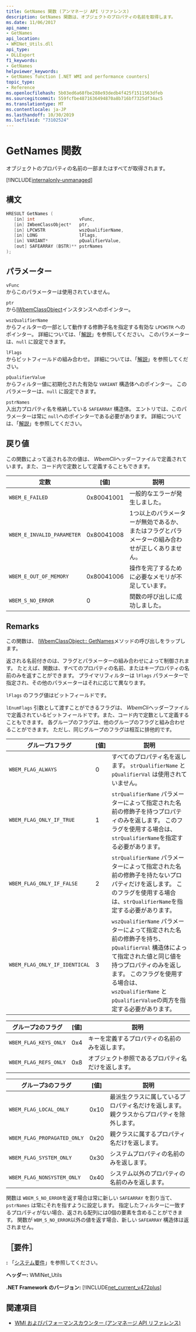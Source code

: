 ```yaml
---
title: GetNames 関数 (アンマネージ API リファレンス)
description: GetNames 関数は、オブジェクトのプロパティの名前を取得します。
ms.date: 11/06/2017
api_name:
- GetNames
api_location:
- WMINet_Utils.dll
api_type:
- DLLExport
f1_keywords:
- GetNames
helpviewer_keywords:
- GetNames function [.NET WMI and performance counters]
topic_type:
- Reference
ms.openlocfilehash: 5b03ed6a68fbe288e93dedb4f425f1511563dfeb
ms.sourcegitcommit: 559fcfbe4871636494870a8b716bf7325df34ac5
ms.translationtype: MT
ms.contentlocale: ja-JP
ms.lasthandoff: 10/30/2019
ms.locfileid: "73102524"
---
```

# <a name="getnames-function"></a>GetNames 関数
オブジェクトのプロパティの名前の一部またはすべてが取得されます。 

[!INCLUDE[internalonly-unmanaged](../../../../includes/internalonly-unmanaged.md)]
    
## <a name="syntax"></a>構文  
  
```cpp  
HRESULT GetNames (
   [in] int                 vFunc, 
   [in] IWbemClassObject*   ptr, 
   [in] LPCWSTR             wszQualifierName,
   [in] LONG                lFlags,
   [in] VARIANT*            pQualifierValue,
   [out] SAFEARRAY (BSTR)** pstrNames
); 
```  

## <a name="parameters"></a>パラメーター

`vFunc`  
からこのパラメーターは使用されていません。

`ptr`  
から[IWbemClassObject](/windows/desktop/api/wbemcli/nn-wbemcli-iwbemclassobject)インスタンスへのポインター。

`wszQualifierName`  
からフィルターの一部として動作する修飾子名を指定する有効な `LPCWSTR` へのポインター。 詳細については、「[解説](#remarks)」を参照してください。 このパラメーターは、`null` に設定できます。 

`lFlags`  
からビットフィールドの組み合わせ。 詳細については、「[解説](#remarks)」を参照してください。

`pQualifierValue`   
からフィルター値に初期化された有効な `VARIANT` 構造体へのポインター。 このパラメーターは、`null` に設定できます。 

`pstrNames`  
入出力プロパティ名を格納している `SAFEARRAY` 構造体。 エントリでは、このパラメーターは常に `null`へのポインターである必要があります。 詳細については、「[解説](#remarks)」を参照してください。 

## <a name="return-value"></a>戻り値

この関数によって返される次の値は、 *WbemCli*ヘッダーファイルで定義されています。また、コード内で定数として定義することもできます。

|定数  |[値]  |説明  |
|---------|---------|---------|
|`WBEM_E_FAILED` | 0x80041001 | 一般的なエラーが発生しました。 |
|`WBEM_E_INVALID_PARAMETER` | 0x80041008 | 1つ以上のパラメーターが無効であるか、またはフラグとパラメーターの組み合わせが正しくありません。 |
|`WBEM_E_OUT_OF_MEMORY` | 0x80041006 | 操作を完了するために必要なメモリが不足しています。 |
|`WBEM_S_NO_ERROR` | 0 | 関数の呼び出しに成功しました。  |
  
## <a name="remarks"></a>Remarks

この関数は、 [IWbemClassObject:: GetNames](/windows/desktop/api/wbemcli/nf-wbemcli-iwbemclassobject-getnames)メソッドの呼び出しをラップします。

返される名前付きのは、フラグとパラメーターの組み合わせによって制御されます。 たとえば、関数は、すべてのプロパティの名前、またはキープロパティの名前のみを返すことができます。  プライマリフィルターは `lFlags` パラメーターで指定され、その他のパラメーターはそれに応じて異なります。

`lFlags` のフラグ値はビットフィールドです。

`lEnumFlags` 引数として渡すことができるフラグは、 *WbemCli*ヘッダーファイルで定義されているビットフィールドです。また、コード内で定数として定義することもできます。  各グループのフラグは、他のグループのフラグと組み合わせることができます。 ただし、同じグループのフラグは相互に排他的です。 

| グループ1フラグ |[値]  |説明  |
|---------|---------|---------|
| `WBEM_FLAG_ALWAYS` | 0 | すべてのプロパティ名を返します。 `strQualifierName` と `pQualifierVal` は使用されていません。 |
| `WBEM_FLAG_ONLY_IF_TRUE` | 1 | `strQualifierName` パラメーターによって指定された名前の修飾子を持つプロパティのみを返します。 このフラグを使用する場合は、`strQualifierName`を指定する必要があります。 |
|`WBEM_FLAG_ONLY_IF_FALSE` | 2 |  `strQualifierName` パラメーターによって指定された名前の修飾子を持たないプロパティだけを返します。 このフラグを使用する場合は、`strQualifierName`を指定する必要があります。 |
|`WBEM_FLAG_ONLY_IF_IDENTICAL` | 3 | `wszQualifierName` パラメーターによって指定された名前の修飾子を持ち、`pQualifierVal` 構造体によって指定された値と同じ値を持つプロパティのみを返します。 このフラグを使用する場合は、`wszQualifierName` と `pQualifierValue`の両方を指定する必要があります。 |

| グループ2のフラグ |[値]  |説明  |
|---------|---------|---------|
|`WBEM_FLAG_KEYS_ONLY` | 0x4 | キーを定義するプロパティの名前のみを返します。 |
|`WBEM_FLAG_REFS_ONLY` | 0x8 | オブジェクト参照であるプロパティ名だけを返します。 |

| グループ3のフラグ |[値]  |説明  |
|---------|---------|---------|
| `WBEM_FLAG_LOCAL_ONLY` | 0x10 | 最派生クラスに属しているプロパティ名だけを返します。 親クラスからプロパティを除外します。 |
| `WBEM_FLAG_PROPAGATED_ONLY` |  0x20 | 親クラスに属するプロパティ名だけを返します。 |
|`WBEM_FLAG_SYSTEM_ONLY` | 0x30 | システムプロパティの名前のみを返します。 |
|`WBEM_FLAG_NONSYSTEM_ONLY` | 0x40 | システム以外のプロパティの名前のみを返します。 |

関数は `WBEM_S_NO_ERROR`を返す場合は常に新しい `SAFEARRAY` を割り当て、`pstrNames` は常にそれを指すように設定します。 指定したフィルターに一致するプロパティがない場合、返される配列には0個の要素を含めることができます。 関数が `WBM_S_NO_ERROR`以外の値を返す場合、新しい `SAFEARRAY` 構造体は返されません。
 
## <a name="requirements"></a>［要件］  
 **:** 「[システム要件](../../get-started/system-requirements.md)」を参照してください。  
  
 **ヘッダー:** WMINet_Utils  
  
 **.NET Framework のバージョン:** [!INCLUDE[net_current_v472plus](../../../../includes/net-current-v472plus.md)]  
  
## <a name="see-also"></a>関連項目

- [WMI およびパフォーマンスカウンター (アンマネージ API リファレンス)](index.md)
